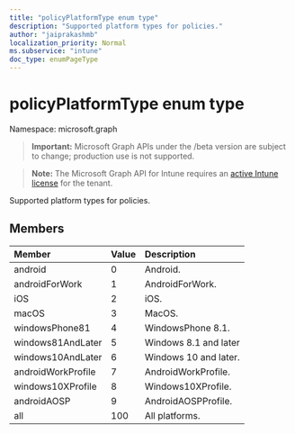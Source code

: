 ```yaml
---
title: "policyPlatformType enum type"
description: "Supported platform types for policies."
author: "jaiprakashmb"
localization_priority: Normal
ms.subservice: "intune"
doc_type: enumPageType
---
```


# policyPlatformType enum type

Namespace: microsoft.graph

> **Important:** Microsoft Graph APIs under the /beta version are subject to change; production use is not supported.

> **Note:** The Microsoft Graph API for Intune requires an [active Intune license](https://go.microsoft.com/fwlink/?linkid=839381) for the tenant.

Supported platform types for policies.

## Members
|Member|Value|Description|
|:---|:---|:---|
|android|0|Android.|
|androidForWork|1|AndroidForWork.|
|iOS|2|iOS.|
|macOS|3|MacOS.|
|windowsPhone81|4|WindowsPhone 8.1.|
|windows81AndLater|5|Windows 8.1 and later|
|windows10AndLater|6|Windows 10 and later.|
|androidWorkProfile|7|AndroidWorkProfile.|
|windows10XProfile|8|Windows10XProfile.|
|androidAOSP|9|AndroidAOSPProfile.|
|all|100|All platforms.|